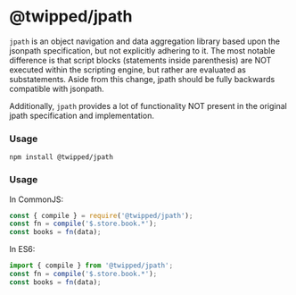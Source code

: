 @twipped/jpath
===

`jpath` is an object navigation and data aggregation library based upon the jsonpath specification, but not explicitly adhering to it. The most notable difference is that script blocks (statements inside parenthesis) are NOT executed within the scripting engine, but rather are evaluated as substatements. Aside from this change, jpath should be fully backwards compatible with jsonpath.

Additionally, `jpath` provides a lot of functionality NOT present in the original jpath specification and implementation.

### Usage

```
npm install @twipped/jpath
```

### Usage

In CommonJS:

```js
const { compile } = require('@twipped/jpath');
const fn = compile('$.store.book.*');
const books = fn(data);
```

In ES6:

```js
import { compile } from '@twipped/jpath';
const fn = compile('$.store.book.*');
const books = fn(data);
```
